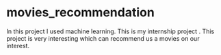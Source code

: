 # movies_recommendation
In this project I used machine learning. This is my internship project . This project is very interesting which can recommend us a movies on our interest. 

